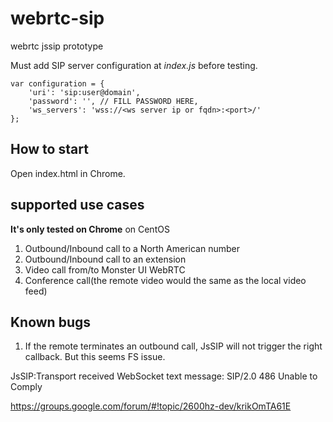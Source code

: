 # webrtc-sip
webrtc jssip prototype

Must add SIP server configuration at _index.js_ before testing.
```
var configuration = {
    'uri': 'sip:user@domain',
    'password': '', // FILL PASSWORD HERE,
    'ws_servers': 'wss://<ws server ip or fqdn>:<port>/'
};
```
## How to start
Open index.html in Chrome.

## supported use cases
__It's only tested on Chrome__ on CentOS

1. Outbound/Inbound call to a North American number
2. Outbound/Inbound call to an extension
3. Video call from/to Monster UI WebRTC
4. Conference call(the remote video would the same as the local video feed)

## Known bugs
1. If the remote terminates an outbound call, JsSIP will not trigger the right callback. But this seems 
FS issue.

JsSIP:Transport received WebSocket text message:
SIP/2.0 486 Unable to Comply

https://groups.google.com/forum/#!topic/2600hz-dev/krikOmTA61E

